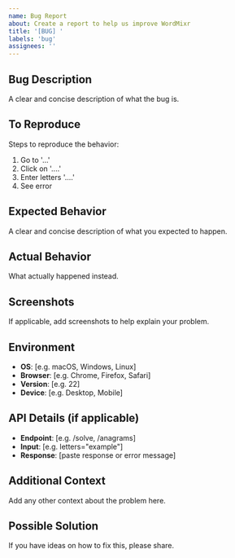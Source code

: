 ```yaml
---
name: Bug Report
about: Create a report to help us improve WordMixr
title: '[BUG] '
labels: 'bug'
assignees: ''
---
```


## Bug Description
A clear and concise description of what the bug is.

## To Reproduce
Steps to reproduce the behavior:
1. Go to '...'
2. Click on '....'
3. Enter letters '....'
4. See error

## Expected Behavior
A clear and concise description of what you expected to happen.

## Actual Behavior
What actually happened instead.

## Screenshots
If applicable, add screenshots to help explain your problem.

## Environment
- **OS**: [e.g. macOS, Windows, Linux]
- **Browser**: [e.g. Chrome, Firefox, Safari]
- **Version**: [e.g. 22]
- **Device**: [e.g. Desktop, Mobile]

## API Details (if applicable)
- **Endpoint**: [e.g. /solve, /anagrams]
- **Input**: [e.g. letters="example"]
- **Response**: [paste response or error message]

## Additional Context
Add any other context about the problem here.

## Possible Solution
If you have ideas on how to fix this, please share. 
